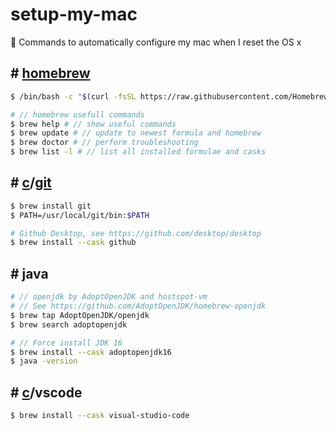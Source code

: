 # setup-my-mac
 :apple: Commands to automatically configure my mac when I reset the OS x


## # [homebrew](https://brew.sh/)

```sh
$ /bin/bash -c "$(curl -fsSL https://raw.githubusercontent.com/Homebrew/install/HEAD/install.sh)"
```

```sh
# // homebrew usefull commands
$ brew help # // show useful commands
$ brew update # // update to newest formula and homebrew
$ brew doctor # // perform troubleshooting
$ brew list -l # // list all installed formulae and casks
```

## # [c](https://github.com/git/git)/[git](https://git-scm.com/)

```sh
$ brew install git
$ PATH=/usr/local/git/bin:$PATH
```

```sh
# Github Desktop, see https://github.com/desktop/desktop
$ brew install --cask github
```


## # java

```sh
# // openjdk by AdoptOpenJDK and hostspot-vm
# // See https://github.com/AdoptOpenJDK/homebrew-openjdk
$ brew tap AdoptOpenJDK/openjdk
$ brew search adoptopenjdk

# // Force install JDK 16
$ brew install --cask adoptopenjdk16
$ java -version
```

## # [c](https://github.com/microsoft/vscode)/vscode

```sh
$ brew install --cask visual-studio-code
```
